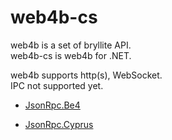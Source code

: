 # web4b-cs

web4b is a set of bryllite API.  
web4b-cs is web4b for .NET.  

web4b supports http(s), WebSocket.  
IPC not supported yet.  


* [JsonRpc.Be4](https://github.com/bryllite/web4b-cs/wiki/JsonRpc.Be4)

* [JsonRpc.Cyprus](https://github.com/bryllite/web4b-cs/wiki/JsonRpc.Cyprus)
